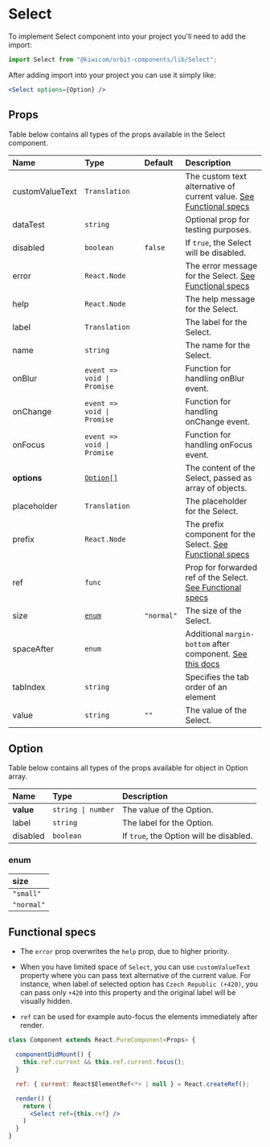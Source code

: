 # Select
To implement Select component into your project you'll need to add the import:
```jsx
import Select from "@kiwicom/orbit-components/lib/Select";
```
After adding import into your project you can use it simply like:
```jsx
<Select options={Option} />
```
## Props
Table below contains all types of the props available in the Select component.

| Name              | Type                              | Default    | Description                      |
| :---------------- | :-------------------------------- | :--------- | :------------------------------- |
| customValueText   | `Translation`                     |            | The custom text alternative of current value. [See Functional specs](#functional-specs)
| dataTest          | `string`                          |            | Optional prop for testing purposes.
| disabled          | `boolean`                         | `false`    | If `true`, the Select will be disabled.
| error             | `React.Node`                      |            | The error message for the Select. [See Functional specs](#functional-specs)
| help              | `React.Node`                      |            | The help message for the Select.
| label             | `Translation`                     |            | The label for the Select.
| name              | `string`                          |            | The name for the Select.
| onBlur            | `event => void \| Promise`        |            | Function for handling onBlur event.
| onChange          | `event => void \| Promise`        |            | Function for handling onChange event.
| onFocus           | `event => void \| Promise`        |            | Function for handling onFocus event.
| **options**       | [`Option[]`](#option)             |            | The content of the Select, passed as array of objects.
| placeholder       | `Translation`                     |            | The placeholder for the Select. 
| prefix            | `React.Node`                      |            | The prefix component for the Select. [See Functional specs](#functional-specs)
| ref               | `func`                            |            | Prop for forwarded ref of the Select. [See Functional specs](#functional-specs)
| size              | [`enum`](#enum)                   | `"normal"` | The size of the Select.
| spaceAfter        | `enum`                            |            | Additional `margin-bottom` after component. [See this docs](https://github.com/kiwicom/orbit-components/tree/master/src/common/getSpacingToken)
| tabIndex          | `string`                          |            | Specifies the tab order of an element
| value             | `string`                          | `""`       | The value of the Select.

## Option
Table below contains all types of the props available for object in Option array.

| Name         | Type               | Description                      |
| :----------- | :----------------- | :------------------------------- |
| **value**    | `string \| number` | The value of the Option.
| label        | `string`           | The label for the Option.
| disabled     | `boolean`          | If `true`, the Option will be disabled.
  
### enum

| size       |
| :--------- |
| `"small"`  |
| `"normal"` |

## Functional specs
* The `error` prop overwrites the `help` prop, due to higher priority.

* When you have limited space of `Select`, you can use `customValueText` property where you can pass text alternative of the current value. For instance, when label of selected option has `Czech Republic (+420)`, you can pass only `+420` into this property and the original label will be visually hidden.

* `ref` can be used for example auto-focus the elements immediately after render.
```jsx
class Component extends React.PureComponent<Props> {

  componentDidMount() {
    this.ref.current && this.ref.current.focus();
  }

  ref: { current: React$ElementRef<*> | null } = React.createRef();

  render() {
    return (
      <Select ref={this.ref} />
    )
  }
}
```


